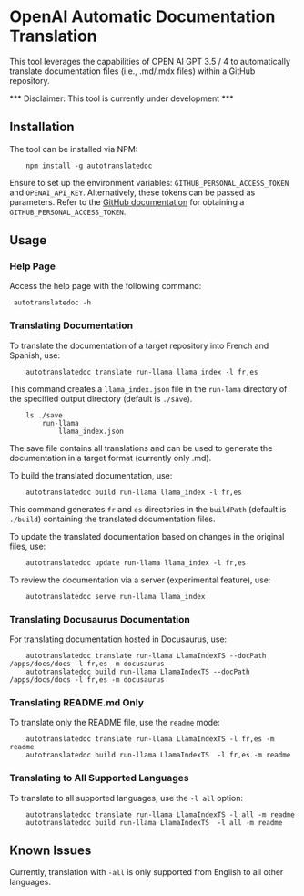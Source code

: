 # OpenAI Automatic Documentation Translation

This tool leverages the capabilities of OPEN AI GPT 3.5 / 4 to automatically translate documentation files (i.e., .md/.mdx files) within a GitHub repository.

*** Disclaimer: This tool is currently under development ***

## Installation 

The tool can be installed via NPM:


```
    npm install -g autotranslatedoc
```

Ensure to set up the environment variables: `GITHUB_PERSONAL_ACCESS_TOKEN` and `OPENAI_API_KEY`. Alternatively, these tokens can be passed as parameters. Refer to the [GitHub documentation](https://docs.github.com/en/github/authenticating-to-github/creating-a-personal-access-token) for obtaining a `GITHUB_PERSONAL_ACCESS_TOKEN`.

## Usage

### Help Page
Access the help page with the following command:
```
 autotranslatedoc -h
```

### Translating Documentation

To translate the documentation of a target repository into French and Spanish, use:
```
    autotranslatedoc translate run-llama llama_index -l fr,es
```


This command creates a `llama_index.json` file in the `run-lama` directory of the specified output directory (default is `./save`).
```
    ls ./save
        run-llama
            llama_index.json 
```
The save file contains all translations and can be used to generate the documentation in a target format (currently only .md).

To build the translated documentation, use:

```
    autotranslatedoc build run-llama llama_index -l fr,es
```


This command generates `fr` and `es` directories in the `buildPath` (default is `./build`) containing the translated documentation files.

To update the translated documentation based on changes in the original files, use:

```
    autotranslatedoc update run-llama llama_index -l fr,es
```


To review the documentation via a server (experimental feature), use:
```
    autotranslatedoc serve run-llama llama_index
```


### Translating Docusaurus Documentation

For translating documentation hosted in Docusaurus, use:

```
    autotranslatedoc translate run-llama LlamaIndexTS --docPath /apps/docs/docs -l fr,es -m docusaurus
    autotranslatedoc build run-llama LlamaIndexTS --docPath /apps/docs/docs -l fr,es -m docusaurus
```

### Translating README.md Only

To translate only the README file, use the `readme` mode:

```
    autotranslatedoc translate run-llama LlamaIndexTS -l fr,es -m readme
    autotranslatedoc build run-llama LlamaIndexTS  -l fr,es -m readme
```


### Translating to All Supported Languages

To translate to all supported languages, use the `-l all` option:

```
    autotranslatedoc translate run-llama LlamaIndexTS -l all -m readme
    autotranslatedoc build run-llama LlamaIndexTS  -l all -m readme
```


## Known Issues

Currently, translation with `-all` is only supported from English to all other languages.


